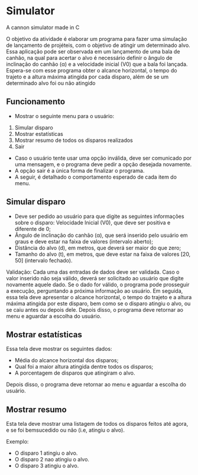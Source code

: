 # Simulator
 A cannon simulator made in C
 
 O objetivo da atividade é elaborar um programa para fazer uma simulação de lançamento de projéteis, com o objetivo de atingir um determinado alvo. Essa aplicação pode ser observada em um lançamento de uma bala de canhão, na qual para acertar o alvo é necessário definir o ângulo de inclinação do canhão (α) e a velocidade inicial (V0) que a bala foi lançada.
 Espera-se com esse programa obter o alcance horizontal, o tempo do trajeto e a altura máxima atingida por cada disparo, além de se um determinado alvo foi ou não atingido

## Funcionamento

- Mostrar o seguinte menu para o usuário:
 1. Simular disparo
 2. Mostrar estatísticas
 3. Mostrar resumo de todos os disparos realizados
 4. Sair

- Caso o usuário tente usar uma opção inválida, deve ser comunicado por uma mensagem, e o programa deve pedir a opção desejada novamente.
- A opção sair é a única forma de finalizar o programa.
- A seguir, é detalhado o comportamento esperado de cada item do menu.

## Simular disparo

- Deve ser pedido ao usuário para que digite as seguintes informações sobre o disparo: Velocidade Inicial (V0), que deve ser positiva e diferente de 0;
- Ângulo de inclinação do canhão (α), que será inserido pelo usuário em graus e deve estar na faixa de valores (intervalo aberto);
- Distância do alvo (d), em metros, que deverá ser maior do que zero;
- Tamanho do alvo (t), em metros, que deve estar na faixa de valores [20, 50] (intervalo fechado).

 Validação: Cada uma das entradas de dados deve ser validada. Caso o valor inserido não seja válido, deverá ser solicitado ao usuário que digite novamente aquele dado. Se o dado for válido, o programa pode prosseguir a execução, perguntando a próxima informação ao
usuário.
 Em seguida, essa tela deve apresentar o alcance horizontal, o tempo do trajeto e a altura máxima atingida por este disparo, bem como se o disparo atingiu o alvo, ou se caiu antes ou depois dele.
 Depois disso, o programa deve retornar ao menu e aguardar a escolha do usuário.
 
## Mostrar estatísticas

 Essa tela deve mostrar os seguintes dados:
 
- Média do alcance horizontal dos disparos;
- Qual foi a maior altura atingida dentre todos os disparos;
- A porcentagem de disparos que atingiram o alvo.

 Depois disso, o programa deve retornar ao menu e aguardar a escolha do usuário.
 
## Mostrar resumo

 Esta tela deve mostrar uma listagem de todos os disparos feitos até agora, e se foi bemsucedido ou não (i.e, atingiu o alvo).
 
 Exemplo:
- O disparo 1 atingiu o alvo.
- O disparo 2 nao atingiu o alvo.
- O disparo 3 atingiu o alvo.
